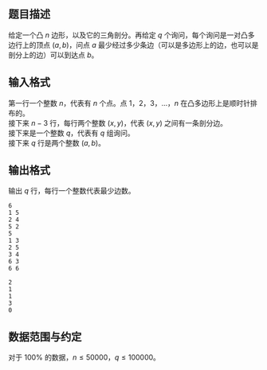 ## 题目描述
给定一个凸 $n$ 边形，以及它的三角剖分。再给定 $q$ 个询问，每个询问是一对凸多边行上的顶点 $(a,b)$，问点 $a$ 最少经过多少条边（可以是多边形上的边，也可以是剖分上的边）可以到达点 $b$。

## 输入格式
第一行一个整数 $n$，代表有 $n$ 个点。点 $1$，$2$，$3$，$\dots$，$n$ 在凸多边形上是顺时针排布的。  
接下来 $n-3$ 行，每行两个整数 $(x,y)$，代表 $(x,y)$ 之间有一条剖分边。  
接下来是一个整数 $q$，代表有 $q$ 组询问。  
接下来 $q$ 行是两个整数 $(a,b)$。

## 输出格式
输出 $q$ 行，每行一个整数代表最少边数。

```input1
6
1 5
2 4
5 2
5
1 3
2 5
3 4
6 3
6 6
```

```output1
2
1
1
3
0
```

## 数据范围与约定

对于 $100 \%$ 的数据，$n \le 50000$，$q \le 100000$。